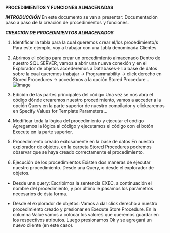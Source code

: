 **PROCEDIMIENTOS Y FUNCIONES ALMACENADAS**

***INTRODUCCIÓN***
En este documento se van a presentar: 
Documentación paso a paso de la creación de procedimientos y funciones.

***CREACIÓN DE PROCEDIMIENTOS ALMACENADOS***

1.	Identificar la tabla para la cual queremos crear el/los procedimiento/s
Para este ejemplo, voy a trabajar con una tabla denominada Clientes

2.	Abrimos el código para crear un procedimiento almacenado
Dentro de nuestro SQL SERVER, vamos a abrir una nueva conexión y en el Explorador de objetos accederemos a Databases-> La base de datos sobre la cual queremos trabajar -> Programmability -> click derecho en Stored Procedures -> accedemos a la opción Stored Procedure…
![image](https://github.com/user-attachments/assets/19bbf912-fa58-4be0-8c78-4ce120d284d2)


4.	Edición de las partes principales del código
Una vez se nos abra el código dónde crearemos nuestro procedimiento, vamos a acceder a la opción Query en la parte superior de nuestro compilador y clickearemos en Specify Values for Template Parameters…

5.	Modificar toda la lógica del procedimiento y ejecutar el código
Agregamos la lógica al código y ejecutamos el código con el botón Execute en la parte superior.

6.	Procedimiento creado exitosamente en la base de datos
En nuestro explorador de objetos, en la carpeta Stored Procedures podremos observar que se haya creado correctamente el procedimiento.

7.	Ejecución de los procedimientos
Existen dos maneras de ejecutar nuestro procedimiento. Desde una Query, o desde el explorador de objetos.

-	Desde una query: Escribimos la sentencia EXEC, a continuación el nombre del procedimiento, y por último le pasamos los parámetros necesarios de ésta forma.
  
-	Desde el explorador de objetos: Vamos a dar click derecho a nuestro procedimiento creado y presionar en Execute Store Procedure. En la columna Value vamos a colocar los valores que queremos guardar en los respectivos atributos. Luego presionamos Ok y se agregará un nuevo cliente (en este caso).



